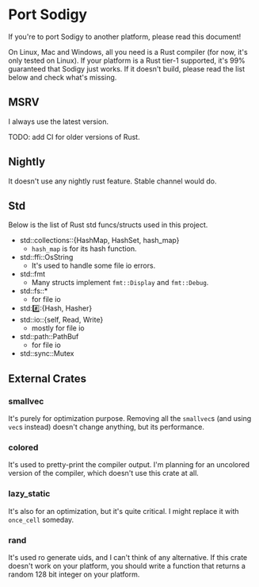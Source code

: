 # Port Sodigy

If you're to port Sodigy to another platform, please read this document!

On Linux, Mac and Windows, all you need is a Rust compiler (for now, it's only tested on Linux). If your platform is a Rust tier-1 supported, it's 99% guaranteed that Sodigy just works. If it doesn't build, please read the list below and check what's missing.

## MSRV

I always use the latest version.

TODO: add CI for older versions of Rust.

## Nightly

It doesn't use any nightly rust feature. Stable channel would do.

## Std

Below is the list of Rust std funcs/structs used in this project.

- std::collections::{HashMap, HashSet, hash_map}
  - `hash_map` is for its hash function.
- std::ffi::OsString
  - It's used to handle some file io errors.
- std::fmt
  - Many structs implement `fmt::Display` and `fmt::Debug`.
- std::fs::*
  - for file io
- std::hash::{Hash, Hasher}
- std::io::{self, Read, Write}
  - mostly for file io
- std::path::PathBuf
  - for file io
- std::sync::Mutex

## External Crates

### smallvec

It's purely for optimization purpose. Removing all the `smallvec`s (and using `vec`s instead) doesn't change anything, but its performance.

### colored

It's used to pretty-print the compiler output. I'm planning for an uncolored version of the compiler, which doesn't use this crate at all.

### lazy_static

It's also for an optimization, but it's quite critical. I might replace it with `once_cell` someday.

### rand

It's used ro generate uids, and I can't think of any alternative. If this crate doesn't work on your platform, you should write a function that returns a random 128 bit integer on your platform.

